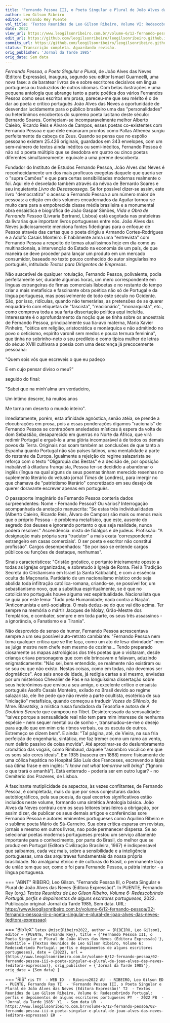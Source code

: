 ```yaml
---
title: 'Fernando Pessoa III, o Poeta Singular e Plural de João Alves das Neves (Editora Expressão)'
author: Leo Gilson Ribeiro
editor: Fernando Rey Puente
vol_title: 'Textos Reunidos de Leo Gilson Ribeiro, Volume VI: Redescobrindo Portugal: perfis e depoimentos de alguns escritores portugueses'
date: 2022
view_url: https://www.leogilsonribeiro.com.br/volume-6/12-fernando-pessoa/02-fernando-pessoa-iii-o-poeta-singular-e-plural-de-joao-alves-das-neves-(editora-expressao)
edit_url: https://github.com/leogilsonribeiro/leogilsonribeiro.github.io/edit/main/docs/markdown/volume-6/12-fernando-pessoa/02-fernando-pessoa-iii-o-poeta-singular-e-plural-de-joao-alves-das-neves-(editora-expressao).md
commits_url: https://github.com/leogilsonribeiro/leogilsonribeiro.github.io/commits/main/docs/markdown/volume-6/12-fernando-pessoa/02-fernando-pessoa-iii-o-poeta-singular-e-plural-de-joao-alves-das-neves-(editora-expressao).md
status: Transcrição completa. Aguardando revisão.
orig_publisher: 'Jornal da Tarde 1985'
orig_date: Sem data
---
```


*Fernando Pessoa, o Poeta Singular e Plural*, de João Alves das Neves (Editora Expressão), inaugura, segundo seu editor Ismael Guarneelli, uma nova fase: a de baratear livros de e sobre escritores decisivos em língua portuguesa ou traduzidos de outros idiomas. Com belas ilustrações e uma pequena antologia que abrange tanto a parte poética dos vários Fernandos Pessoa como seus escritos em prosa, pareceu-me que seu mérito é o de dar ao poeta e crítico português João Alves das Neves a oportunidade de desvendar lucidamente para o público brasileiro uma das "personalidades" ou heterônimos encobertos do supremo poeta lusitano deste século: Bernardo Soares. Conheciam-se incomparavelmente melhor Alberto Caieiro, Ricardo Reis e Álvaro de Campos, esses poetas co-existentes com Fernando Pessoa e que dele emanaram prontos como Pallas Athenea surgiu perfeitamente da cabeça de Zeus. Quando se pensa que no espólio pessoano existem 25.426 originais, guardados em 343 envelopes, com um sem-número de textos ainda inéditos ou semi-inéditos, Fernando Pessoa é não só o poeta múltiplo que se desdobra em quatro ou cinco poetas diferentes simultaneamente: equivale a uma perene descoberta.

Fundador do Instituto de Estudos Fernando Pessoa, João Alves das Neves é reconhecidamente um dos mais profícuos exegetas daquele que queria ser o "supra Camões" e que para certas sensibilidades modernas realmente o foi. Aqui ele é desvelado também através da névoa de Bernardo Soares e seu inquietante *Livro do Desassossego.* Se for possível dizer-se assim, este livro "democratiza" o acesso a Fernando Pessoa a um número maior de pessoas: a edição em dois volumes encadernados da Aguilar tornou-se muito cara para a empobrecida classe média brasileira e a monumental obra ensaística e biográfica de João Gaspar Simões, *Vida e Obra de Fernando Pessoa* (Livraria Bertrand, Lisboa) está esgotada nas prateleiras da livrarias que importam livros portugueses entre nós. João Alves das Neves judiciosamente menciona fontes fidedignas para o enfoque de Pessoa através das cartas que o poeta dirigiu a Armando Cortes-Rodrigues e a Adolfo Casais Monteiro. E habilmente arma uma "entrevista" com Fernando Pessoa a respeito de temas atualíssimos hoje em dia como as multinacionais, a intervenção do Estado na economia de um país, de que maneira se deve proceder para lançar um produto em um mercado consumidor, baseado no texto pouco conhecido do autor singularíssimo português, intitulado *Textos para Dirigentes de Empresas*.

Não suscetível de qualquer rotulação, Fernando Pessoa, polivalente, podia perfeitamente ser, durante algumas horas, um mero correspondente em línguas estrangeiras de firmas comerciais lisboetas e no restante do tempo criar a mais metafísica e fascinante obra poética não só de Portugal e da língua portuguesa, mas possivelmente de todo este século no Ocidente. São, por isso, ridículas, quando não temerárias, as pretensões de se querer enquadrá-lo com etiquetas de "fascista", "reacionário", "monarquista", etc., como comprova toda a sua farta dissertação política aqui incluída. Interessante é o aprofundamento da noção que se tinha sobre os ancestrais de Fernando Pessoa, principalmente sua tia-avó materna, Maria Xavier Pinheiro, "cética em religião, aristocrática e monárquica e não admitindo no povo o ceticismo, espírito varonil sem medos e pouca ternura feminina", que tinha no sobrinho-neto o seu predileto e como típica mulher de letras do sécuo XVIII cultivara a poesia com uma descrença já precocemente pessoana:

"Quem sois vós que escreveis o que eu padeço

E em cujo pensar diviso o meu?"

seguido do final:

"Sabei que na minh'alma um verdadeiro,

Um íntimo descrer, há muitos anos

Me torna nm deserto o mundo inteiro".

Imediatamente, porém, esta afinidade agnóstica, senão atéia, se prende a elocubrações em prosa, pois a essas ponderações digamos "racionais" de Fernando Pessoa se contrapõem ansiedades místicas à espera da volta de dom Sebastião, desaparecido em guerras no Norte da África, que virá redimir Portugal e erguê-lo a uma glória incomparável à de todos os demais povos da Terra. Originais nos soam também as conclusões de que tanto a Espanha quanto Portugal não são países latinos, uma mentalidade à parte do restante da Europa. Igualmente a rejeição do regime salazarista se reforça com o texto "Oligarquia das Bestas" e a decisão de, por oposição inabalável à ditadura franquista, Pessoa ter-se decidido a abandonar o inglês (língua na qual alguns de seus poemas tinham merecido resenhas no suplemento literário do vetusto jornal *Times* de Londres), para imergir no que chamava de "patriotismo literário" concretizado em seu desejo de querer doravante escrever apenas em português.

O passaporte imaginário de Fernando Pessoa conteria dados surpreendentes: Nome - Fernando Pessoa? Ou vários? Interrogação acompanhada da anotação manuscrita: "Se estas três individualidades (Alberto Caieiro, Ricardo Reis, Álvaro de Campos) são mais ou menos reais que o próprio Pessoa - é problema metafísico, que este, ausente do segredo dos deuses e ignorando portanto o que seja realidade, nunca poderá resolver." Ascendência: misto de fidalgos e de judeus. Profissão: "A designação mais própria será "tradutor" a mais exata 'correspondente estrangeiro em casas comerciais'. O ser poeta e escritor não constitui profissão". Cargos desempenhados: "Se por isso se entende cargos públicos ou funções de destaque, nenhumas".

Sinais característicos: "Cristão gnóstico, e portanto inteiramente oposto a todas as Igrejas organizadas, e sobretudo à Igreja de Roma. Fiel à Tradição Secreta do Cristianismo em Israel (a Santa Kabbalah), e com a essência oculta da Maçonaria. Partidário de um nacionalismo místico onde seja abolida toda infiltração católica-romana, criando-se, se possível for, um sebastianismo novo, que a substitua espiritualmente, se é que no catolicismo português houve alguma vez espiritualidade. Nacionalista que se guia por este lema: 'Tudo pela Humanidade; nada contra a Nação'. 'Anticomunista e anti-socialista. O mais deduz-se do que vai dito acima. Ter sempre na memória o mártir Jacques de Molay, Grão-Mestre dos Templários, e combater, sempre e em toda parte, os seus três assassinos - a ignorância, o Fanatismo e a Tirania".

Não desprovido de senso de humor, Fernando Pessoa acrescentava sempre a um seu possível auto-retrato cambiante: "Fernando Pessoa nem toma qualquer crítica que se lhe faça, como um ato de lesa-divindade" nem se julga mestre nem chefe nem mesmo de cozinha... Tendo preparado ciosamente os mapas astrológicos dos três poetas que o visitaram, desde criança criava personagens que com ele brincavam e falavam, aduzindo enigmaticamente: "Não sei, bem entendido, se realmente não existiram ou se sou eu que não existo. Nestas coisas, como em todas, não devemos ser dogmáticos". Aos seis anos de idade, já redigia cartas a si mesmo, enviadas por um misterioso Chevalier de Pas e na longuíssima dissertação sobre seus heterônimos que enviou a seu amigo, o excelente crítico e ensaísta português Asolfo Casais Monteiro, exilado no Brasil devido ao regime salazarista, ele lhe pede que não revele a parte ocultista, esotérica de sua "iniciação" metafísica, quando começou a traduzir *Vozes do Silêncio,* de Mme. Blavatsky, a mística russa fundadora da Teosofia e autora de *A Doutrina Secreta* que campeou no Tibet. Desinteressado da sensualidade: "talvez porque a sensualidade real não tem para mim interesse de nenhuma espécie - nem sequer mental ou de sonho -, transmudou-se-me o desejo para aquilo que em mim cria ritmos verbais, ou os escuta de outros. Estremeço se dizem bem". E ainda: "Tal página, até, de Vieira, na sua fria perfeição de engenharia, sintática, me faz tremer como um ramo ao vento, num delírio passivo de coisa movida". Até aproximar-se do deslumbramento cromático das vogais, como Rimbaud, daquele "assombro vocálico em que os sons são cores ideais". Em 1935 (nascera em 1888) morre fisicamente de uma cólica hepática no Hospital São Luís dos Franceses, escrevendo a lápis sua útima frase e em inglês: "*I know not what tomorrow will bring*" ("Ignoro o que trará o amanhã"). Está enterrado - poderia ser em outro lugar? - no Cemitério dos Prazeres, de Lisboa.

A fascinante mutiplicidade de aspectos, às vezes conflitantes, de Fernando Pessoa, é completada, mais do que por seus conjecturais dados autobiográficos, pela sua poesia, da qual excertos significativos estão incluídos neste volume, formando uma sintética Antologia básica. João Alves da Neves contraiu com os seus leitores brasileiros a obrigação, por assim dizer, de publicar os seus demais artigos e conferências sore Fernando Pessoa e autores eminentes portugueses como Aquilino Ribeiro e o sublime poeta Mário de Sá-Carneiro. Sua obra crítica esparsa em revistas, jornais e mesmo em outros livros, nao pode permanecer dispersa. Se ao selecionar poetas modernos portugueses prestou um serviço altamente importante para o conhecimento, por parte do Brasil, do melhor que se produz em Portugal (Editora Civilização Brasileira, 1967) é indispensável que saibamos, cada vez mais, sobre a sensibilidade e a inteligência portuguesas, uma das arquitraves fundamentais da nossa própria brasilidade. No amálgama étnico e de culturas do Brasil, o permanente laço de união tem que ser, como o foi para Fernando Pessoa, a pátria interior - a língua portuguesa.


=== "ABNT"
    RIBEIRO, Leo Gilson. "Fernando Pessoa III, o Poeta Singular e Plural de João Alves das Neves (Editora Expressão)". In PUENTE, Fernando Rey (org.) <em>Textos Reunidos de Leo Gilson Ribeiro, Volume 6: Redescobrindo Portugal: perfis e depoimentos de alguns escritores portugueses</em>, 2022. Publicação original: Jornal da Tarde 1985, Sem data. URL: <a href="stable_url">https://www.leogilsonribeiro.com.br/volume-6/12-fernando-pessoa/02-fernando-pessoa-iii-o-poeta-singular-e-plural-de-joao-alves-das-neves-(editora-expressao)</a>

=== "BibTeX"
    ```latex
    @misc{Ribeiro2022,
    author = {RIBEIRO, Leo Gilson},
    editor = {PUENTE, Fernando Rey},
    title = {'Fernando Pessoa III, o Poeta Singular e Plural de João Alves das Neves (Editora Expressão)'},
    booktitle = {Textos Reunidos de Leo Gilson Ribeiro, Volume 6: Redescobrindo Portugal: perfis e depoimentos de alguns escritores portugueses},
    date = {2022},
    url = {https://www.leogilsonribeiro.com.br/volume-6/12-fernando-pessoa/02-fernando-pessoa-iii-o-poeta-singular-e-plural-de-joao-alves-das-neves-(editora-expressao)},
    orig_publisher = {'Jornal da Tarde 1985'},
    orig_date = {Sem data}
    }
    ```

=== "RIS"
    ```ris
    TY  - WEB
    ID  - Ribeiro2022
    AU  - RIBEIRO, Leo Gilson
    ED  - PUENTE, Fernando Rey
    TI  - 'Fernando Pessoa III, o Poeta Singular e Plural de João Alves das Neves (Editora Expressão)'
    T2  - Textos Reunidos de Leo Gilson Ribeiro, Volume 6: Redescobrindo Portugal: perfis e depoimentos de alguns escritores portugueses
    PY  - 2022
    PB  - 'Jornal da Tarde 1985'
    Y1  - Sem data
    UR  - https://www.leogilsonribeiro.com.br/volume-6/12-fernando-pessoa/02-fernando-pessoa-iii-o-poeta-singular-e-plural-de-joao-alves-das-neves-(editora-expressao)
    ER  - 
    ```
